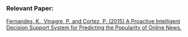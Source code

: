 ### Relevant Paper:
[Fernandes, K., Vinagre, P. and Cortez, P. (2015) A Proactive Intelligent
			Decision Support System
			for Predicting the Popularity of Online News.](https://link.springer.com/chapter/10.1007\%2F978-3-319-23485-4_53)
